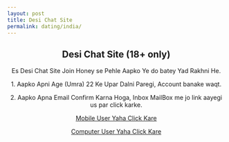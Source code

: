 ```yaml
---
layout: post
title: Desi Chat Site  
permalink: dating/india/
---
```

  <center>
<div class="jumbotron">
  <h2>Desi Chat Site (18+ only)</h2>
  <p> Es Desi Chat Site Join Honey se Pehle Aapko Ye do batey Yad Rakhni He.</p>
  <p> 1. Aapko Apni Age (Umra) 22 Ke Upar Dalni Paregi, Account banake waqt.</p>
  <p> 2. Aapko Apna Email Confirm Karna Hoga, Inbox MailBox me jo link aayegi us par click karke.</p> 
  <p><a class="btn btn-primary btn-lg" href="http://mmtrkpy.com/mt/x2741394e4v233t224q2u234/" role="button"> Mobile User Yaha Click Kare </a></p>
  <p><a class="btn btn-primary btn-lg" href="http://mmtrkpy.com/mt/w2a4z27484s233t224q2u234/" role="button"> Computer User Yaha Click Kare </a></p>
 </center>
</div>
